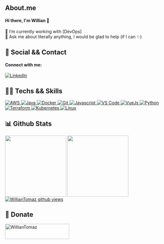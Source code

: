 ## About.me
#### Hi there, I'm Willian 👋

🔭 I’m currently working with [DevOps] <br />
💬 Ask me about literally anything, I would be glad to help (if I can ✨) <br />


## 🤝 Social && Contact
#### Connect with me:
<p align="justify">
  <a href="https://www.linkedin.com/in/willian-l-a1aa81b6/">
    <img alt="LinkedIn" src="https://img.shields.io/badge/LinkedIn-%230d1117.svg?style=for-the-badge&logo=LinkedIn"/>
  </a>
</p>

## 👨‍💻 Techs && Skills
<p align="justify">
  <a href="https://gist.github.com/WillianTomaz">
    <img alt="AWS" src="https://img.shields.io/badge/Amazon-%230d1117.svg?style=for-the-badge&logo=AmazonAWS"/> 
    <img alt="Java" src="https://img.shields.io/badge/Java%20Spring-%230d1117.svg?style=for-the-badge&logo=Spring"/> 
    <img alt="Docker" src="https://img.shields.io/badge/Docker-%230d1117.svg?style=for-the-badge&logo=Docker"/> 
    <img alt="Git" src="https://img.shields.io/badge/Git-%230d1117.svg?style=for-the-badge&logo=Git"/> 
    <img alt="Javascript" src="https://img.shields.io/badge/Javascript-%230d1117.svg?style=for-the-badge&logo=Javascript"/> 
    <img alt="VS Code" src="https://img.shields.io/badge/Visual%20Studio%20Code-%230d1117.svg?style=for-the-badge&logo=VisualStudioCode"/> 
    <img alt="VueJs" src="https://img.shields.io/badge/VueJs-%230d1117.svg?style=for-the-badge&logo=vuedotjs"/> 
    <img alt="Python" src="https://img.shields.io/badge/Python-%230d1117.svg?style=for-the-badge&logo=Python"/> 
    <img alt="Terraform" src="https://img.shields.io/badge/Terraform-%230d1117.svg?style=for-the-badge&logo=Terraform"/> 
    <img alt="Kubernetes" src="https://img.shields.io/badge/Kubernetes-%230d1117.svg?style=for-the-badge&logo=Kubernetes"/> 
    <img alt="Linux" src="https://img.shields.io/badge/Linux-%230d1117.svg?style=for-the-badge&logo=Linux"/>
  </a>
</p>


## 📊 Github Stats
<p>
  <picture>
    <source srcset="https://github-readme-stats.vercel.app/api?username=WillianTomaz&show_icons=true&theme=dark" media="(prefers-color-scheme: dark)" />
    <source srcset="https://github-readme-stats.vercel.app/api?username=WillianTomaz&show_icons=true" media="(prefers-color-scheme: light), (prefers-color-scheme: no-preference)" />
    <img height="200em" align="center" src="https://github-readme-stats.vercel.app/api?username=WillianTomaz&show_icons=true" />
  </picture>
  <picture>
    <source srcset="https://github-readme-stats.vercel.app/api/top-langs/?username=WillianTomaz&show_icons=true&theme=dark" media="(prefers-color-scheme: dark)" />
    <source srcset="https://github-readme-stats.vercel.app/api/top-langs/?username=WillianTomaz&show_icons=true" media="(prefers-color-scheme: light), (prefers-color-scheme: no-preference)" />
    <img height="200em" align="center" src="https://github-readme-stats.vercel.app/api?username=WillianTomaz&show_icons=true" />
  </picture>
  <a href="https://github.com/WillianTomaz">
    <img alt="WillianTomaz github views" align="center" src="https://komarev.com/ghpvc/?username=WillianTomaz&label=Profile%20views&color=3da47a&style=for-the-badge">
  </a>
</p>


## 🎁 Donate
<p dir="auto">
  <a href="https://www.buymeacoffee.com/williantomaz" rel="nofollow"> 
    <img align="left" src="https://cdn.buymeacoffee.com/buttons/v2/default-yellow.png" height="50" width="210" alt="WillianTomaz" style="max-width: 100%;">
  </a>
</p>
